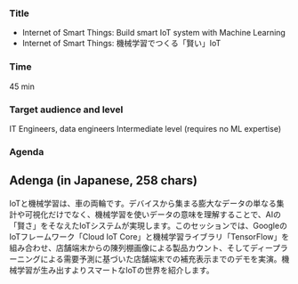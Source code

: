 ### Title

- Internet of Smart Things: Build smart IoT system with Machine Learning
- Internet of Smart Things: 機械学習でつくる「賢い」IoT

### Time

45 min

### Target audience and level

IT Engineers, data engineers Intermediate level (requires no ML expertise)


### Agenda

## Adenga (in Japanese, 258 chars)

IoTと機械学習は、車の両輪です。デバイスから集まる膨大なデータの単なる集計や可視化だけでなく、機械学習を使いデータの意味を理解することで、AIの「賢さ」をそなえたIoTシステムが実現します。このセッションでは、GoogleのIoTフレームワーク「Cloud IoT Core」と機械学習ライブラリ「TensorFlow」を組み合わせ、店舗端末からの陳列棚画像による製品カウント、そしてディープラーニングによる需要予測に基づいた店舗端末での補充表示までのデモを実演。機械学習が生み出すよりスマートなIoTの世界を紹介します。



